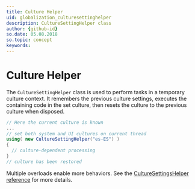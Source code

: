 ```yaml
---
title: Culture Helper
uid: globalization_culturesettinghelper    
description: CultureSettingHelper class
author: {github-id}
so.date: 05.08.2018
so.topic: concept
keywords:
---
```


# Culture Helper

The `CultureSettingHelper` class is used to perform tasks in a temporary culture context. It remembers the previous culture settings, executes the containing code in the set culture, then resets the culture to the previous culture when disposed.

```csharp
// Here the current culture is known
...
// set both system and UI cultures on current thread
using( new CultureSettingHelper("es-ES") )
{
  // culture-dependent processing
}
// culture has been restored
```

Multiple overloads enable more behaviors. See the [CultureSettingsHelper reference][1] for more details.

<!-- Referenced links -->
[1]: https://community.superoffice.com/documentation/SDK/SO.NetServer.Data.Access/html/T_SuperOffice_Globalization_CultureSettingHelper.htm
